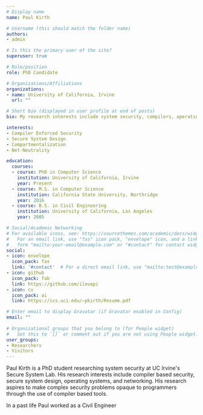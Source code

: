 ```yaml
---
# Display name
name: Paul Kirth

# Username (this should match the folder name)
authors:
- admin

# Is this the primary user of the site?
superuser: true

# Role/position
role: PhD Candidate

# Organizations/Affiliations
organizations:
- name: University of California, Irvine
  url: ""

# Short bio (displayed in user profile at end of posts)
bio: My research interests include system security, compilers, operating systems, and networking.

interests:
- Compiler Enforced Security
- Secure System Design
- Compartmentalization
- Net-Neutrality

education:
  courses:
  - course: PhD in Computer Science
    institution: University of California, Irvine
    year: Present
  - course: M.S. in Computer Science
    institution: California State University, Northridge
    year: 2016
  - course: B.S. in Civil Engineering
    institution: University of California, Los Angeles
    year: 2005

# Social/Academic Networking
# For available icons, see: https://sourcethemes.com/academic/docs/widgets/#icons
#   For an email link, use "fas" icon pack, "envelope" icon, and a link in the
#   form "mailto:your-email@example.com" or "#contact" for contact widget.
social:
- icon: envelope
  icon_pack: fas
  link: '#contact'  # For a direct email link, use "mailto:test@example.org".
- icon: github
  icon_pack: fab
  link: https://github.com/ilovepi
- icon: cv
  icon_pack: ai
  link: https://ics.uci.edu/~pkirth/Resume.pdf

# Enter email to display Gravatar (if Gravatar enabled in Config)
email: ""
  
# Organizational groups that you belong to (for People widget)
#   Set this to `[]` or comment out if you are not using People widget.  
user_groups:
- Researchers
- Visitors
---
```


Paul Kirth is a PhD student researching system security at UC Irvine's Secure System Lab. His research interests include compiler based security, secure system design, operating systems, and networking. His research aspires to make complex security problems opaque to programmers through the use of compiler based tools.

In a past life Paul worked as a Civil Engineer

